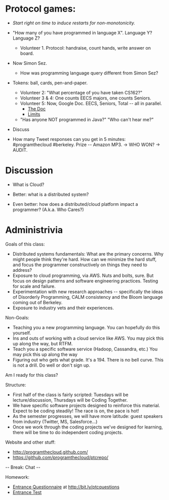 # Protocol games:

- *Start right on time to induce restarts for non-monotonicity.*

- "How many of you have programmed in language X".  Language Y?  Language Z?

    - Volunteer 1.  Protocol: handraise, count hands, write answer on board.

- Now Simon Sez.
    - How was programming language query different from Simon Sez?

- Tokens: ball, cards, pen-and-paper.

    - Volunteer 2: "What percentage of you have taken CS162?"
    - Volunteer 3 & 4:  One counts EECS majors, one counts Seniors.  
    - Volunteer 5: Now, Google Doc.  EECS, Seniors, Total -- all in parallel.
        - [The Doc](https://docs.google.com/a/cs.berkeley.edu/document/d/1ZXXRgtfrTUHMSe-Hj06dX98eV9n92xIoeLHltMITpmQ/edit)
        - [Limits](http://support.google.com/drive/bin/answer.py?hl=en&answer=2494827)
    - "Has anyone NOT programmed in Java?"  "Who can't hear me?"

- Discuss

- How many Tweet responses can you get in 5 minutes: #programthecloud #berkeley.  Prize -- Amazon MP3.
    -> WHO WON?
    -> AUDIT.
    
# Discussion
- What is Cloud?

- Better: what is a distributed system?

- Even better: how does a distributed/cloud platform impact a programmer?  (A.k.a. Who Cares?)

# Administrivia

Goals of this class:

- Distributed systems fundamentals: What are the primary concerns.  Why might people think they're hard.  How can we minimize the hard stuff, and focus the programmer constructively on things they need to address?
- Exposure to cloud programming, via AWS.  Nuts and bolts, sure.  But focus on design patterns and software engineering practices.  Testing for scale and failure.
- Experimentation with new research approaches -- specifically the ideas of Disorderly Programming, CALM consistency and the Bloom language coming out of Berkeley.  
- Exposure to industry vets and their experiences.

Non-Goals:

- Teaching you a new programming language.  You can hopefully do this yourself.
- Ins and outs of working with a cloud service like AWS.  You may pick this up along the way, but RTFM.
- Teach you a specific software service (Hadoop, Cassandra, etc.)  You may pick this up along the way
- Figuring out who gets what grade.  It's a 194.  There is no bell curve.  This is not a drill.  Do well or don't sign up.

Am I ready for this class?

Structure:

- First half of the class is fairly scripted: Tuesdays will be lecture/discussion, Thursdays will be Coding Together.  
- We have specific software projects designed to reinforce this material.  Expect to be coding steadily!  The race is on, the pace is hot!
- As the semester progresses, we will have more latitude: guest speakers from industry (Twitter, MS, Salesforce...)
- Once we work through the coding projects we've designed for learning, there will be time to do independent coding projects.

Website and other stuff:

- http://programthecloud.github.com/
- https://github.com/programthecloud/ptcrepo/

-- Break: Chat --


Homework:

- [Entrance Questionnaire](http://bit.ly/ptcquestions) at http://bit.ly/ptcquestions
- [Entrance Test](https://github.com/programthecloud/ptcrepo/wiki/EntranceExam)
